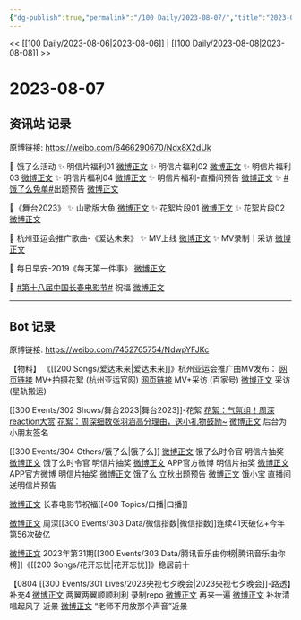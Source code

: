 ```yaml
---
{"dg-publish":true,"permalink":"/100 Daily/2023-08-07/","title":"2023-08-07","created":"2023-08-12T23:24:21.252+08:00","updated":"2023-08-25T13:00:05.025+08:00"}
---
```



<< [[100 Daily/2023-08-06\|2023-08-06]] | [[100 Daily/2023-08-08\|2023-08-08]] >>

# 2023-08-07

## 资讯站 记录

原博链接: https://weibo.com/6466290670/Ndx8X2dUk

🌟 饿了么活动
✨ 明信片福利01 [微博正文](https://weibo.com/6466290670/4932092977483020)
✨ 明信片福利02 [微博正文](https://weibo.com/6466290670/4932094562931483)
✨ 明信片福利03 [微博正文](https://weibo.com/6466290670/4932100283433282)
✨ 明信片福利04 [微博正文](https://weibo.com/6466290670/4932102859259967)
✨ 明信片福利-直播间预告 [微博正文](https://weibo.com/6466290670/4932224652416191)
✨ [#饿了么免单#](https://s.weibo.com/weibo?q=%23%E9%A5%BF%E4%BA%86%E4%B9%88%E5%85%8D%E5%8D%95%23)出题预告 [微博正文](https://weibo.com/6466290670/4932224283052222)

🌟《舞台2023》
✨ 山歌版大鱼 [微博正文](https://weibo.com/6466290670/4932057870633940)
✨ 花絮片段01 [微博正文](https://weibo.com/6466290670/4932117802259261)
✨ 花絮片段02 [微博正文](https://weibo.com/6466290670/4932151290894872)

🌟 杭州亚运会推广歌曲-《爱达未来》
✨ MV上线 [微博正文](https://weibo.com/6466290670/4932083065296401)
✨ MV录制｜采访 [微博正文](https://weibo.com/6466290670/4932118025077061)

🌟 每日早安-2019《每天第一件事》
[微博正文](https://weibo.com/6466290670/4932023732669012)

🌟 [#第十八届中国长春电影节#](https://s.weibo.com/weibo?q=%23%E7%AC%AC%E5%8D%81%E5%85%AB%E5%B1%8A%E4%B8%AD%E5%9B%BD%E9%95%BF%E6%98%A5%E7%94%B5%E5%BD%B1%E8%8A%82%23) 祝福
[微博正文](https://weibo.com/6466290670/4932063959975190)

---
## Bot 记录

原博链接: https://weibo.com/7452765754/NdwpYFJKc

【物料】
《[[200 Songs/爱达未来\|爱达未来]]》杭州亚运会推广曲MV发布：
[网页链接](https://weibo.cn/sinaurl?u=https%3A%2F%2Fwww.hangzhou2022.cn%2Fxwzx%2Fjdxw%2Fttxw%2F202308%2Ft20230807_69088.shtml) MV+拍摄花絮 (杭州亚运官网)
[网页链接](https://weibo.cn/sinaurl?u=https%3A%2F%2Fbaijiahao.baidu.com%2Fs%3Fid%3D1773541335564472173) MV+采访 (百家号)
[微博正文](http://weibo.com/6466290670/NdtxgliM5) 采访(星轨搬运)

[[300 Events/302 Shows/舞台2023\|舞台2023]]-花絮
[花絮：气氛组！周深reaction大赏](https://weibo.cn/sinaurl?u=https%3A%2F%2Fv.qq.com%2Fx%2Fcover%2Fmzc002001vxsajw%2Fo0046cob48o.html)
[花絮：周深细数张羽涵高分理由，送小礼物鼓励~](https://weibo.cn/sinaurl?u=https%3A%2F%2Fm.v.qq.com%2Fx%2Fm%2Fplay%3Fvid%3Dv0046yo6ndu%26cid%3Dmzc002001vxsajw%26url_from%3Dshare%26second_share%3D0%26share_from%3Dsina)
[微博正文](http://weibo.com/7633014126/NdsOFtrvA) 后台为小朋友签名

[[300 Events/304 Others/饿了么\|饿了么]]
[微博正文](https://weibo.com/7756461320/NdsM5zudG) 饿了么时令官 明信片抽奖
[微博正文](http://weibo.com/7756461320/Ndt2jnyte) 饿了么时令官 明信片抽奖
[微博正文](http://weibo.com/5117812753/NdsNprKmy) APP官方微博 明信片抽奖
[微博正文](http://weibo.com/5117812753/Ndt2HlS3S) APP官方微博 明信片抽奖
[微博正文](http://weibo.com/1282440983/NdvEh7bwm) 饿了么 立秋出题预告
[微博正文](http://weibo.com/2606197387/NdvCtphar) 饿小宝 直播间送明信片预告

[微博正文](http://weibo.com/2734355221/NdrYrbJhv) 长春电影节祝福[[400 Topics/口播\|口播]]

[微博正文](http://weibo.com/1591169702/NdqDnjjrK) 周深[[300 Events/303 Data/微信指数\|微信指数]]连续41天破亿+今年第56次破亿

[微博正文](https://weibo.com/6733257358/NdsIyloRH) 2023年第31期[[300 Events/303 Data/腾讯音乐由你榜\|腾讯音乐由你榜]]《[[200 Songs/花开忘忧\|花开忘忧]]》稳居前十

【0804 [[300 Events/301 Lives/2023央视七夕晚会\|2023央视七夕晚会]]-路透】补充4
[微博正文](http://weibo.com/1488319364/Ndrbcmo5v) 两翼两翼顺顺利利 录制repo
[微博正文](http://weibo.com/3199780861/Nds1b2Xs8) 再来一遍
[微博正文](https://weibo.com/3199780861/NdtseiXOc) 补妆清唱起风了 近景
[微博正文](http://weibo.com/3199780861/NdnFrnOyB) “老师不用放那个声音”近景
